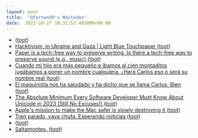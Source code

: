 ```yaml
---
layout: post
title:  "@fernand0's Mastodon"
date:  2023-10-27 10:31:53.483000+00:00
---
```

*  [ ](https://paquita.masto.host/@fjromero) ([toot](https://mastodon.social/@fernand0/111306520230511079))
*  [Hacktivism, in Ukraine and Gaza \| Light Blue Touchpaper ](https://www.lightbluetouchpaper.org/2023/10/16/hacktivism-in-ukraine-and-gaza) ([toot](https://mastodon.social/@fernand0/111306508930921763))
*  [Paper is a tech-free way to preserve writing. Is there a tech-free way to preserve sound (e.g., music) ](https://blog.computationalcomplexity.org/2023/10/paper-is-tech-free-way-to-preserve.htm) ([toot](https://mastodon.social/@fernand0/111306218371228328))
*  [Cuando mi hijo era más  pequeño e íbamos al cien montaditos jugábamos a poner un nombre cualquiera. ¿Hará Carlos eso o será su nombre real ](https://mastodon.social/@fernand0/111306084052183625) ([toot](https://mastodon.social/@fernand0/111306084052183625))
*  [El maquinista nos ha saludado y ha dicho que se llama Carlos. Bien ](https://mastodon.social/@fernand0/111306074074566146) ([toot](https://mastodon.social/@fernand0/111306074074566146))
*  [The Absolute Minimum Every Software Developer Must Know About Unicode in 2023 (Still No Excuses!) ](https://tonsky.me/blog/unicod) ([toot](https://mastodon.social/@fernand0/111305991312088475))
*  [Apple's mission to make the Mac safer is slowly destroying it ](https://www.macworld.com/article/2101369/overzealous-security-is-wrecking-the-mac-user-experience.htm) ([toot](https://mastodon.social/@fernand0/111305792279266988))
*  [Tren parado, vaya chufa. Esperando noticias ](https://mastodon.social/@fernand0/111302860649085409) ([toot](https://mastodon.social/@fernand0/111302860649085409))
*  [ ](https://mastodon.social/users/fernand0/statuses/111302719999865778/activity) ([toot](https://mastodon.social/users/fernand0/statuses/111302719999865778/activity))
*  [Saltamontes. ](https://avecesunafoto.wordpress.com/2023/10/26/saltamontes-2) ([toot](https://mastodon.social/@fernand0/111302467452290151))
